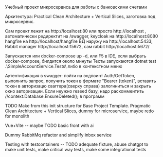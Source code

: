 Учебный проект микросервиса для работы с банковскими счетами

Архитектура: Practical Clean Architecture + Vertical Slices, заготовка под микросервис.

 
 Сам проект лежит на http://localhost:80 или просто http://localhost , автоматически редиректит на /swagger, keycloak на http://localhost:8080 hangfire на http://localhost/hangfire БД наружу на http://localhost:5433, Rabbit manager http://localhost:15672, сам rabbit http://localhost:5672/
 
 Запускается или docker-compose up -d, или F5 в IDE, если выбрать docker-compose, билдится около минуты Тесты запускаются dotnet test .\SimpleAccountService.Tests\ либо в контекстном меню

 Аутентификация в swagger: пойти на эндпоинт Auth/GetToken, выполнить запрос, получить токен в формате "Bearer {token}", вставить токен в авторизацю сваггера(сверху справа) залогиниться и закрыть окно авторизации. Если неужно reseed базу, надо раскомментить //context.Database.EnsureDeleted(); в программ
 

 TODO 
 Make from this init structure for Base Project Template. Pragmatic Clean Architecture + Vertical Slices, dummy for microservice, maybe redo for monolith
 
 Vue+Vite -- maybe TODO basic front with ai
  
 Dummy RabbitMq refactor and simplify inbox service
 
 Testing with testcontainers -- TODO adequate fixture, abuse chatgpt to make unit tests, make critical way tests, make some integrational tests
